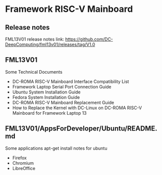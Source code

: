 # Framework RISC-V Mainboard 

## Release notes
FML13V01 release notes link:
https://github.com/DC-DeepComputing/fml13v01/releases/tag/V1.0

## FML13V01
Some Technical Documents 
- DC-ROMA RISC-V Mainboard Interface Compatibility List
- Framework Laptop Serial Port Connection Guide
- Ubuntu System Installation Guide
- Fedora System Installation Guide
- DC-ROMA RISC-V Mainboard Replacement Guide
- How to Replace the Kernel with DC-Linux on DC-ROMA RISC-V Mainboard for Framework Laptop 13

## FML13V01/AppsForDeveloper/Ubuntu/README.md
Some applications apt-get install notes for ubuntu
- Firefox
- Chromium
- LibreOffice
